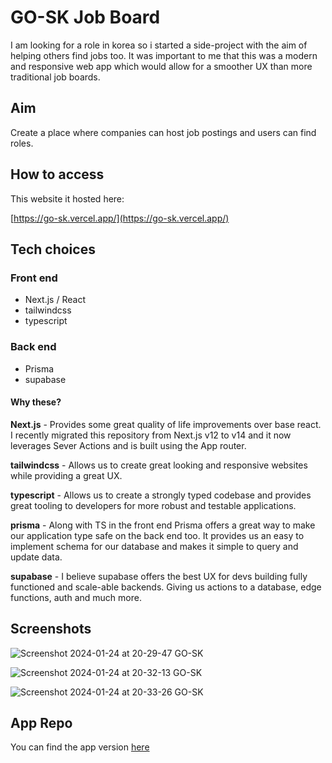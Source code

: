 # GO-SK Job Board

I am looking for a role in korea so i started a side-project with the aim of helping others find jobs too. It was important to me that this was a modern and responsive web app which would allow for a smoother UX than more traditional job boards.

## Aim

Create a place where companies can host job postings and users can find roles.

## How to access

This website it hosted here:

 [https://go-sk.vercel.app/](https://go-sk.vercel.app/)

## Tech choices

### Front end

- Next.js / React
- tailwindcss
- typescript

### Back end

- Prisma
- supabase

#### Why these?

**Next.js** -  Provides some great quality of life improvements over base react. I recently migrated this repository from Next.js v12 to v14 and it now leverages Sever Actions and is built using the App router.

**tailwindcss** - Allows us to create great looking and responsive websites while providing a great UX.

**typescript** - Allows us to create a strongly typed codebase and provides great tooling to developers for more robust and testable applications.

**prisma** - Along with TS in the front end Prisma offers a great way to make our application type safe on the back end too. It provides us an easy to implement schema for our database and makes it simple to query and update data.

**supabase** - I believe supabase offers the best UX for devs building fully functioned and scale-able backends. Giving us actions to a database, edge functions, auth and much more.

## Screenshots

![Screenshot 2024-01-24 at 20-29-47 GO-SK](https://github.com/devldm/go-sk/assets/39243060/72d3c4d7-9579-468d-94d9-cdd8c95deec9)

![Screenshot 2024-01-24 at 20-32-13 GO-SK](https://github.com/devldm/go-sk/assets/39243060/9b0f4d64-a1ec-4ac5-afe0-a20b41480792)

![Screenshot 2024-01-24 at 20-33-26 GO-SK](https://github.com/devldm/go-sk/assets/39243060/07b77497-c126-467a-8171-7f578727f555)


## App Repo

You can find the app version [here](https://www.github.com/devldm/go-sk-app)
